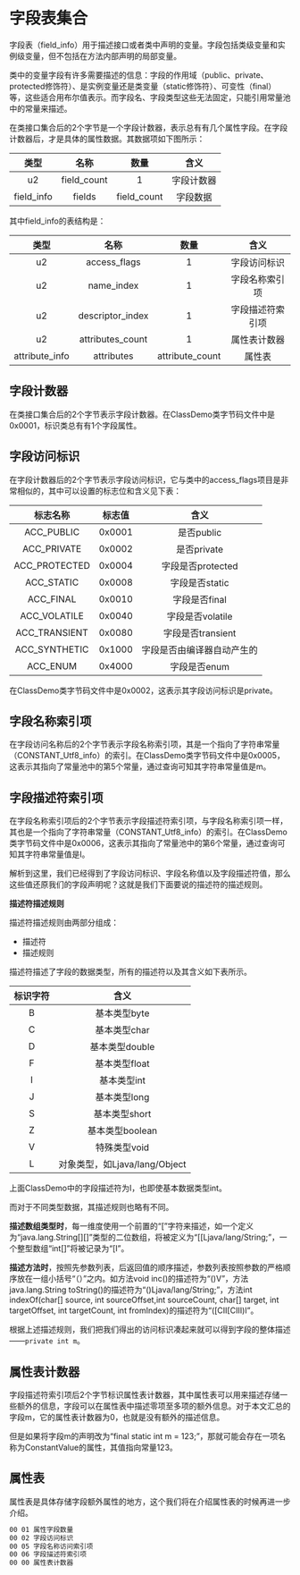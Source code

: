 # 字段表集合

字段表（field_info）用于描述接口或者类中声明的变量。字段包括类级变量和实例级变量，但不包括在方法内部声明的局部变量。

类中的变量字段有许多需要描述的信息：字段的作用域（public、private、protected修饰符）、是实例变量还是类变量（static修饰符）、可变性（final）等，这些适合用布尔值表示。而字段名、字段类型这些无法固定，只能引用常量池中的常量来描述。

在类接口集合后的2个字节是一个字段计数器，表示总有有几个属性字段。在字段计数器后，才是具体的属性数据。其数据项如下图所示：

|类型|名称|数量|含义|
|:---:|:---:|:---:|:---:|
|u2|field_count|1|字段计数器|
|field_info|fields|field_count|字段数据|

其中field_info的表结构是：

|类型|名称|数量|含义|
|:---:|:---:|:---:|:---:|
|u2|access_flags|1|字段访问标识|
|u2|name_index|1|字段名称索引项|
|u2|descriptor_index|1|字段描述符索引项|
|u2|attributes_count|1|属性表计数器|
|attribute_info|attributes|attribute_count|属性表|

## 字段计数器

在类接口集合后的2个字节表示字段计数器。在ClassDemo类字节码文件中是0x0001，标识类总有有1个字段属性。

## 字段访问标识

在字段计数器后的2个字节表示字段访问标识，它与类中的access_flags项目是非常相似的，其中可以设置的标志位和含义见下表：

|标志名称|标志值|含义|
|:---:|:---:|:---:|
|ACC_PUBLIC|0x0001|是否public|
|ACC_PRIVATE|0x0002|是否private|
|ACC_PROTECTED|0x0004|字段是否protected|
|ACC_STATIC|0x0008|字段是否static|
|ACC_FINAL|0x0010|字段是否final|
|ACC_VOLATILE|0x0040|字段是否volatile|
|ACC_TRANSIENT|0x0080|字段是否transient|
|ACC_SYNTHETIC|0x1000|字段是否由编译器自动产生的|
|ACC_ENUM|0x4000|字段是否enum|

在ClassDemo类字节码文件中是0x0002，这表示其字段访问标识是private。

## 字段名称索引项

在字段访问名称后的2个字节表示字段名称索引项，其是一个指向了字符串常量（CONSTANT_Utf8_info）的索引。在ClassDemo类字节码文件中是0x0005，这表示其指向了常量池中的第5个常量，通过查询可知其字符串常量值是m。

## 字段描述符索引项

在字段名称索引项后的2个字节表示字段描述符索引项，与字段名称索引项一样，其也是一个指向了字符串常量（CONSTANT_Utf8_info）的索引。在ClassDemo类字节码文件中是0x0006，这表示其指向了常量池中的第6个常量，通过查询可知其字符串常量值是I。

解析到这里，我们已经得到了字段访问标识、字段名称值以及字段描述符值，那么这些值还原我们的字段声明呢？这就是我们下面要说的描述符的描述规则。

**描述符描述规则**

描述符描述规则由两部分组成：

- 描述符
- 描述规则

描述符描述了字段的数据类型，所有的描述符以及其含义如下表所示。

|标识字符|含义|
|:---:|:---:|
|B|基本类型byte|
|C|基本类型char|
|D|基本类型double|
|F|基本类型float|
|I|基本类型int|
|J|基本类型long|
|S|基本类型short|
|Z|基本类型boolean|
|V|特殊类型void|
|L|对象类型，如Ljava/lang/Object|

上面ClassDemo中的字段描述符为I，也即使基本数据类型int。

而对于不同类型数据，其描述规则也略有不同。

**描述数组类型时**，每一维度使用一个前置的“[”字符来描述，如一个定义为“java.lang.String[][]”类型的二位数组，将被定义为“[[Ljava/lang/String;”，一个整型数组“int[]”将被记录为“[I”。

**描述方法时**，按照先参数列表，后返回值的顺序描述，参数列表按照参数的严格顺序放在一组小括号“（）”之内。如方法void inc()的描述符为“()V”，方法java.lang.String toString()的描述符为“()Ljava/lang/String;”，方法int indexOf(char[] source, int sourceOffset,int sourceCount, char[] target, int targetOffset, int targetCount, int fromIndex)的描述符为“([CII[CIII)I”。

根据上述描述规则，我们把我们得出的访问标识凑起来就可以得到字段的整体描述——`private int m`。

## 属性表计数器

字段描述符索引项后2个字节标识属性表计数器，其中属性表可以用来描述存储一些额外的信息，字段可以在属性表中描述零项至多项的额外信息。对于本文汇总的字段m，它的属性表计数器为0，也就是没有额外的描述信息。

但是如果将字段m的声明改为“final static int m = 123;”，那就可能会存在一项名称为ConstantValue的属性，其值指向常量123。

## 属性表

属性表是具体存储字段额外属性的地方，这个我们将在介绍属性表的时候再进一步介绍。

```bash
00 01 属性字段数量
00 02 字段访问标识
00 05 字段名称访问索引项
00 06 字段描述符索引项
00 00 属性表计数器
```
